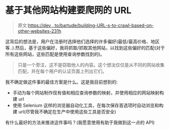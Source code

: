 # 基于其他网站构建要爬网的 URL

> 原文:[https://dev . to/bartude/building-URL-s-to-crawl-based-on-other-websites-231h](https://dev.to/bartude/building-url-s-to-crawl-based-on-other-websites-231h)

这背后的想法是，用户在注册时选择他们选择的许多偏好(最低/最高价格、地区等..).然后，基于这些偏好，我将抓取/抓取其他网站，以找到这些偏好的匹配(对于所有这些网站，这些匹配是使用查询参数找到的)。

> 只是一个旁注，这不是窃取他人的内容。这个想法仅仅是从不同的网站收集匹配，并在每个用户的认证页面上列出它们。

我不确定做这件事的最佳方案是什么。这是我目前想到的:

*   手动为每个网站制作现有值和相应查询参数的映射，并使用相应的网站映射构建 url
*   使用 Selenium 这样的浏览器自动化工具，在每次保存首选项时自动浏览和构建 url(尽管我不确定在生产中使用这些工具是否安全)

有什么最好的方法来推进这件事吗？(我愿意使用有助于我做到这一点的 API)